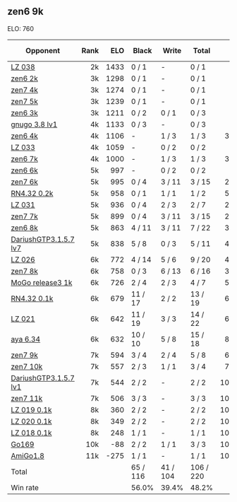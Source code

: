 ## zen6 9k ##

ELO: 760

Opponent | Rank | ELO | Black | Write | Total | Win rate
---------|-----:|----:|-------|-------|-------|-------:
[LZ 038](LZ%20038.md) | 2k | 1433 | 0 / 1 | - | 0 / 1 | 0.0%
[zen6 2k](zen6%202k.md) | 3k | 1298 | 0 / 1 | - | 0 / 1 | 0.0%
[zen7 4k](zen7%204k.md) | 3k | 1274 | 0 / 1 | - | 0 / 1 | 0.0%
[zen7 5k](zen7%205k.md) | 3k | 1239 | 0 / 1 | - | 0 / 1 | 0.0%
[zen6 3k](zen6%203k.md) | 3k | 1211 | 0 / 2 | 0 / 1 | 0 / 3 | 0.0%
[gnugo 3.8 lv1](gnugo%203.8%20lv1.md) | 4k | 1133 | 0 / 3 | - | 0 / 3 | 0.0%
[zen6 4k](zen6%204k.md) | 4k | 1106 | - | 1 / 3 | 1 / 3 | 33.3%
[LZ 033](LZ%20033.md) | 4k | 1059 | - | 0 / 2 | 0 / 2 | 0.0%
[zen6 7k](zen6%207k.md) | 4k | 1000 | - | 1 / 3 | 1 / 3 | 33.3%
[zen6 6k](zen6%206k.md) | 5k | 997 | - | 0 / 2 | 0 / 2 | 0.0%
[zen7 6k](zen7%206k.md) | 5k | 995 | 0 / 4 | 3 / 11 | 3 / 15 | 20.0%
[RN4.32 0.2k](RN4.32%200.2k.md) | 5k | 958 | 0 / 1 | 1 / 1 | 1 / 2 | 50.0%
[LZ 031](LZ%20031.md) | 5k | 936 | 0 / 4 | 2 / 3 | 2 / 7 | 28.6%
[zen7 7k](zen7%207k.md) | 5k | 899 | 0 / 4 | 3 / 11 | 3 / 15 | 20.0%
[zen6 8k](zen6%208k.md) | 5k | 863 | 4 / 11 | 3 / 11 | 7 / 22 | 31.8%
[DariushGTP3.1.5.7 lv7](DariushGTP3.1.5.7%20lv7.md) | 5k | 838 | 5 / 8 | 0 / 3 | 5 / 11 | 45.5%
[LZ 026](LZ%20026.md) | 6k | 772 | 4 / 14 | 5 / 6 | 9 / 20 | 45.0%
[zen7 8k](zen7%208k.md) | 6k | 758 | 0 / 3 | 6 / 13 | 6 / 16 | 37.5%
[MoGo release3 1k](MoGo%20release3%201k.md) | 6k | 726 | 2 / 4 | 2 / 3 | 4 / 7 | 57.1%
[RN4.32 0.1k](RN4.32%200.1k.md) | 6k | 679 | 11 / 17 | 2 / 2 | 13 / 19 | 68.4%
[LZ 021](LZ%20021.md) | 6k | 642 | 11 / 19 | 3 / 3 | 14 / 22 | 63.6%
[aya 6.34](aya%206.34.md) | 6k | 632 | 10 / 10 | 5 / 8 | 15 / 18 | 83.3%
[zen7 9k](zen7%209k.md) | 7k | 594 | 3 / 4 | 2 / 4 | 5 / 8 | 62.5%
[zen7 10k](zen7%2010k.md) | 7k | 557 | 2 / 3 | 1 / 1 | 3 / 4 | 75.0%
[DariushGTP3.1.5.7 lv1](DariushGTP3.1.5.7%20lv1.md) | 7k | 544 | 2 / 2 | - | 2 / 2 | 100.0%
[zen7 11k](zen7%2011k.md) | 7k | 506 | 3 / 3 | - | 3 / 3 | 100.0%
[LZ 019 0.1k](LZ%20019%200.1k.md) | 8k | 360 | 2 / 2 | - | 2 / 2 | 100.0%
[LZ 020 0.1k](LZ%20020%200.1k.md) | 8k | 349 | 2 / 2 | - | 2 / 2 | 100.0%
[LZ 018 0.1k](LZ%20018%200.1k.md) | 8k | 248 | 1 / 1 | - | 1 / 1 | 100.0%
[Go169](Go169.md) | 10k | -88 | 2 / 2 | 1 / 1 | 3 / 3 | 100.0%
[AmiGo1.8](AmiGo1.8.md) | 11k | -275 | 1 / 1 | - | 1 / 1 | 100.0%
Total | | | 65 / 116 | 41 / 104 | 106 / 220 | 
Win rate| | | 56.0% | 39.4% | 48.2% | 

